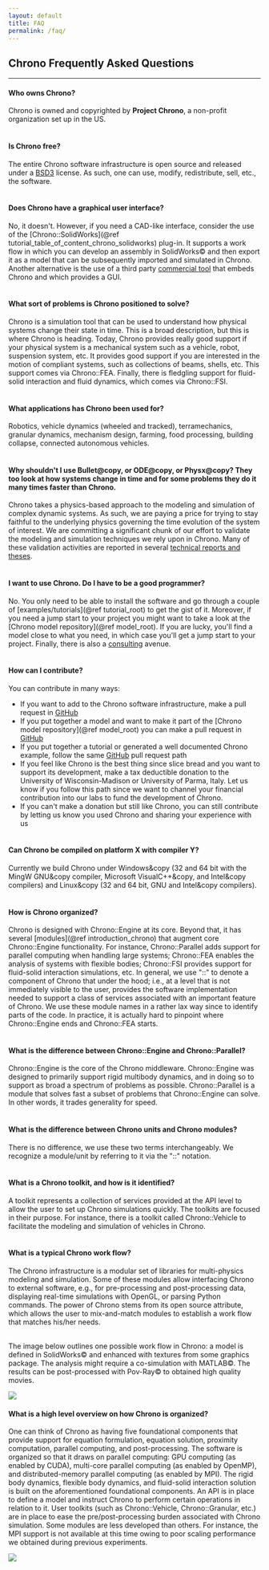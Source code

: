 ```yaml
---
layout: default
title: FAQ
permalink: /faq/
---
```


Chrono Frequently Asked Questions 
---
---

#### Who owns Chrono?
Chrono is owned and copyrighted by **Project Chrono**, a non-profit organization set up in the US. 
<br><br>

#### Is Chrono free?
The entire Chrono software infrastructure is open source and released under a [BSD3](https://opensource.org/licenses/BSD-3-Clause) license. As such, one can use, modify, redistribute, sell, etc., the software. 
<br><br>

#### Does Chrono have a graphical user interface?
No, it doesn't. However, if you need a CAD-like interface, consider the use of the 
[Chrono::SolidWorks](@ref tutorial_table_of_content_chrono_solidworks) plug-in. It supports a work flow in which you can develop an assembly in SolidWorks&copy; and then export it as a model that can be subsequently imported and simulated in Chrono. Another alternative is the use of a third party [commercial tool](http://www.simlab-soft.com/technologies/simlab-simulation.aspx) that embeds Chrono and which provides a GUI.
<br><br>

#### What sort of problems is Chrono positioned to solve?
Chrono is a simulation tool that can be used to understand how physical systems change their state in time. This is a broad description, but this is where Chrono is heading. Today, Chrono provides really good support if your physical system is a mechanical system such as a vehicle, robot, suspension system, etc. It provides good support if you are interested in the motion of compliant systems, such as collections of beams, shells, etc. This support comes via Chrono::FEA. Finally, there is fledgling support for fluid-solid interaction and fluid dynamics, which comes via Chrono::FSI.
<br><br>

#### What applications has Chrono been used for?
Robotics, vehicle dynamics (wheeled and tracked), terramechanics, granular dynamics, mechanism design, farming, food processing, building collapse, connected autonomous vehicles.
<br><br>

#### Why shouldn't I use Bullet@copy, or ODE@copy, or Physx@copy? They too look at how systems change in time and for some problems they do it many times faster than Chrono.
Chrono takes a physics-based approach to the modeling and simulation of complex dynamic systems.  As such, we are paying a price for trying to stay faithful to the underlying physics governing the time evolution of the system of interest. We are committing a significant chunk of our effort to validate the modeling and simulation techniques we rely upon in Chrono. Many of these validation activities are reported in several [technical reports and theses](http://sbel.wisc.edu/Publications/).
<br><br>

#### I want to use Chrono. Do I have to be a good programmer?
No. You only need to be able to install the software and go through a couple of [examples/tutorials](@ref tutorial_root) to get the gist of it. Moreover, if you need a jump start to your project you might want to take a look at the [Chrono model repository](@ref model_root). If you are lucky, you'll find a model close to what you need, in which case you'll get a jump start to your project. Finally, there is also a [consulting](http://projectchrono.org/consulting/) avenue.
<br><br>

#### How can I contribute?
You can contribute in many ways:
- If you want to add to the Chrono software infrastructure, make a pull request in [GitHub](https://github.com/projectchrono/chrono)
- If you put together a model and want to make it part of the [Chrono model repository](@ref model_root) you can make a pull request in [GitHub](https://github.com/projectchrono/chrono)
- If you put together a tutorial or generated a well documented Chrono example, follow the same [GitHub](https://github.com/projectchrono/chrono) pull request path
- If you feel like Chrono is the best thing since slice bread and you want to support its development, make a tax deductible donation to the University of Wisconsin-Madison or University of Parma, Italy. Let us know if you follow this  path since we want to  channel your financial contribution into our labs to fund the development of Chrono.
- If you can't make a donation but still like Chrono, you can still contribute by letting us know you used Chrono and sharing your experience with us
<br><br>

#### Can Chrono be compiled on platform X with compiler Y?
Currently we build Chrono under Windows&copy (32 and 64 bit with the MingW GNU&copy compiler,  Microsoft VisualC++&copy, and Intel&copy compilers) and Linux&copy (32 and 64 bit, GNU and Intel&copy compilers).
<br><br>

#### How is Chrono organized?
Chrono is designed with Chrono::Engine at its core. Beyond that, it has several [modules](@ref introduction_chrono) that augment core Chrono::Engine functionality. For instance, Chrono::Parallel adds support for parallel computing when handling large systems; Chrono::FEA enables the analysis of systems with flexible bodies; Chrono::FSI provides support for fluid-solid interaction simulations, etc. In general, we use "::" to denote a component of Chrono that under the hood; i.e., at a level that is not immediately visible to the user, provides the software implementation needed to support a class of services associated with an important feature of Chrono. We use these module names in a rather lax way since to identify parts of the code. In practice, it is actually hard to pinpoint where Chrono::Engine ends and Chrono::FEA starts.
<br><br>

#### What is the difference between Chrono::Engine and Chrono::Parallel?
Chrono::Engine is the core of the Chrono middleware. Chrono::Engine was designed to primarily support rigid multibody dynamics, and in doing so to support as broad a spectrum of problems as possible. Chrono::Parallel is a module that solves fast a subset of problems that Chrono::Engine can solve. In other words, it trades generality for speed.
<br><br>

#### What is the difference between Chrono units and Chrono modules?
There is no difference, we use these two terms interchangeably. We recognize a module/unit by referring to it via the "::" notation.
<br><br>

#### What is a Chrono toolkit, and how is it identified?
A toolkit represents a collection of services provided at the API level to allow the user to set up Chrono simulations quickly. The toolkits are focused in their purpose. For instance, there is a toolkit called Chrono::Vehicle to facilitate the modeling and simulation of vehicles in Chrono.
<br><br>

#### What is a typical Chrono work flow?
The Chrono infrastructure is a modular set of libraries for multi-physics modeling and simulation. Some of these modules allow interfacing Chrono to external software, e.g., for pre-processing and post-processing data, displaying real-time simulations with OpenGL, or parsing Python commands. The power of Chrono stems from its open source attribute, which allows the user to mix-and-match modules to establish a work flow that matches his/her needs.
<br><br>

The image below outlines one possible work flow in Chrono: a model is defined in SolidWorks&copy; 
and enhanced with textures from some graphics package. 
The analysis might require a co-simulation with MATLAB&copy;. 
The results can be post-processed with Pov-Ray&copy; to obtained high quality movies.

![](http://www.projectchrono.org/assets/manual/workflow.png)

#### What is a high level overview on how Chrono is organized?
One can think of Chrono as having five foundational components that provide support for equation formulation, equation solution, proximity computation, parallel computing, and post-processing. The software is organized so that it draws on parallel computing: GPU computing (as enabled by CUDA), multi-core parallel computing (as enabled by OpenMP), and distributed-memory parallel computing (as enabled by MPI). The rigid body dynamics, flexible body dynamics, and fluid-solid interaction solution is built on the aforementioned foundational components. An API is in place to define a model and instruct Chrono to perform certain operations in relation to it. User toolkits (such as Chrono::Vehicle, Chrono::Granular,  etc.) are in place to ease the pre/post-processing burden associated with Chrono simulation. Some modules are less developed than others. For instance, the MPI support is not available at this time owing to poor scaling performance we obtained during previous experiments. 

![](http://www.projectchrono.org/assets/manual/chronoStructure2016.png)


